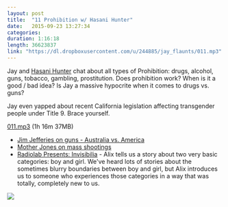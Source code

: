 ```yaml
---
layout: post
title:  "11 Prohibition w/ Hasani Hunter"
date:   2015-09-23 13:27:34
categories: 
duration: 1:16:18
length: 36623837
link: "https://dl.dropboxusercontent.com/u/244885/jay_flaunts/011.mp3"
---
```


Jay and [Hasani Hunter](https://twitter.com/hasanihunter) chat about
all types of Prohibition: drugs, alcohol, guns, tobacco, gambling,
prostitution. Does prohibition work? When is it a good / bad idea? 
Is Jay a massive hypocrite when it comes to drugs vs. guns?

Jay even yapped about recent California legislation affecting transgender
people under Title 9. Brace yourself. 

<a href="{{site.dropbox_url}}/010.mp3" target="_blank">011.mp3</a> (1h 16m 37MB) 

* [Jim Jefferies on guns - Australia vs. America](https://www.youtube.com/watch?v=ENSRIctk0a8&t=30s)
* [Mother Jones on mass shootings](http://www.motherjones.com/politics/2012/07/mass-shootings-map)
* [Radiolab Presents: Invisibilia](http://www.radiolab.org/story/invisibilia/) - Alix tells us a story about two very basic categories: boy and girl. We've heard lots of stories about the sometimes blurry boundaries between boy and girl, but Alix introduces us to someone who experiences those categories in a way that was totally, completely new to us.

<img src="{{site.dropbox_url}}/011/2nd_amendment.jpg">

